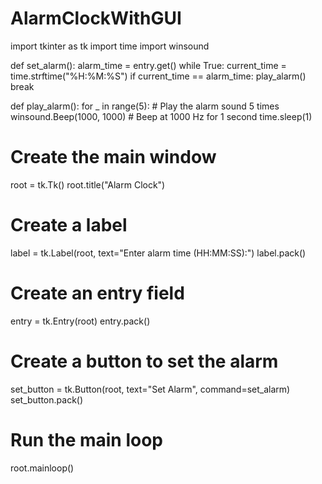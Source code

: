 # AlarmClockWithGUI
import tkinter as tk
import time
import winsound

def set_alarm():
    alarm_time = entry.get()
    while True:
        current_time = time.strftime("%H:%M:%S")
        if current_time == alarm_time:
            play_alarm()
            break

def play_alarm():
    for _ in range(5):  # Play the alarm sound 5 times
        winsound.Beep(1000, 1000)  # Beep at 1000 Hz for 1 second
        time.sleep(1)

# Create the main window
root = tk.Tk()
root.title("Alarm Clock")

# Create a label
label = tk.Label(root, text="Enter alarm time (HH:MM:SS):")
label.pack()
# Create an entry field
entry = tk.Entry(root)
entry.pack()

# Create a button to set the alarm
set_button = tk.Button(root, text="Set Alarm", command=set_alarm)
set_button.pack()

# Run the main loop
root.mainloop()
